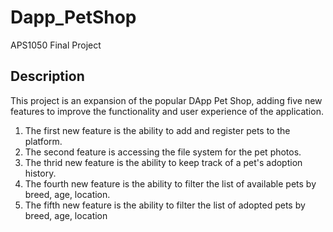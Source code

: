 # Dapp_PetShop
APS1050 Final Project

## Description
This project is an expansion of the popular DApp Pet Shop, adding five new features to improve the functionality and user experience of the application.
1. The first new feature is the ability to add and register pets to the platform. 
2. The second feature is accessing the file system for the pet photos.
3. The thrid new feature is the ability to keep track of a pet's adoption history. 
4. The fourth new feature is the ability to filter the list of available pets by breed, age, location.
5. The fifth new feature is the ability to filter the list of adopted pets by breed, age, location

